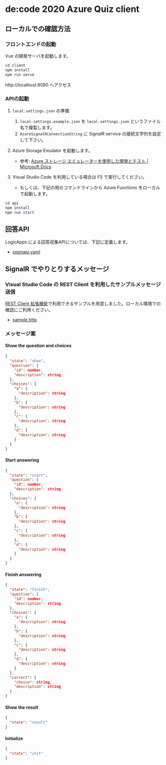 # de:code 2020 Azure Quiz client

## ローカルでの確認方法

### フロントエンドの起動

Vue の開発サーバを起動します。

```ps1
cd client
npm install
npm run serve
```

http://localhost:8080 へアクセス

### APIの起動

1. `local.settings.json` の準備
   1. `local.settings.example.json` を `local.settings.json` というファイル名で複製します。
   1. `AzureSignalRConnectionString` に SignalR service の接続文字列を設定して下さい。

2. Azure Storage Emulator を起動します。
   - 参考: [Azure ストレージ エミュレーターを使用した開発とテスト | Microsoft Docs](https://docs.microsoft.com/ja-jp/azure/storage/common/storage-use-emulator)

3. Visual Studio Code を利用している場合は F5 で実行してください。
   - もしくは、下記の用のコマンドラインから Azure Functions をローカルで起動します。

```ps1
cd api
npm install
npm run start
```

## 回答API

LogicApps による回答収集APIについては、下記に定義します。

- [openapi.yaml](./docs/openapi.yaml)


## SignalR でやりとりするメッセージ

### Visual Studio Code の REST Client を利用したサンプルメッセージ送信

[REST Client 拡張機能](https://marketplace.visualstudio.com/items?itemName=humao.rest-client)で利用できるサンプルを用意しました。ローカル環境での確認にご利用ください。

- [sample.http](./docs/sample.http)

### メッセージ案

#### Show the question and choices

```json
{
  "state": "show",
  "question": {
    "id": number,
    "description": string
  },
  "choices": {
    "a": {
      "description": string
    },
    "b": {
      "description": string
    },
    "c": {
      "description": string
    },
    "d": {
      "description": string
    }
  }
}
```

#### Start answering

```json
{
  "state": "start",
  "question": {
    "id": number,
    "description": string
  },
  "choices": {
    "a": {
      "description": string
    },
    "b": {
      "description": string
    },
    "c": {
      "description": string
    },
    "d": {
      "description": string
    }
  }
}
```

#### Finish answering

```json
{
  "state": "finish",
  "question": {
    "id": number,
    "description": string
  },
  "choices": {
    "a": {
      "description": string
    },
    "b": {
      "description": string
    },
    "c": {
      "description": string
    },
    "d": {
      "description": string
    }
  },
  "correct": {
    "choice": string,
    "description": string
  }
}
```

#### Show the result

```json
{
  "state": "result"
}
```

#### Initialize

```json
{
  "state": "init"
}
```
